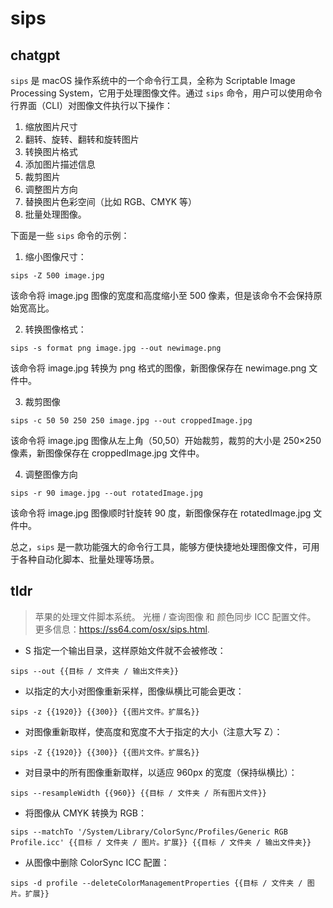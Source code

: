 # sips 
## chatgpt 
`sips` 是 macOS 操作系统中的一个命令行工具，全称为 Scriptable Image Processing System，它用于处理图像文件。通过 `sips` 命令，用户可以使用命令行界面（CLI）对图像文件执行以下操作：

1. 缩放图片尺寸
2. 翻转、旋转、翻转和旋转图片
3. 转换图片格式
4. 添加图片描述信息
5. 裁剪图片
6. 调整图片方向
7. 替换图片色彩空间（比如 RGB、CMYK 等）
8. 批量处理图像。

下面是一些 `sips` 命令的示例：

1. 缩小图像尺寸：

`sips -Z 500 image.jpg`

该命令将 image.jpg 图像的宽度和高度缩小至 500 像素，但是该命令不会保持原始宽高比。

2. 转换图像格式：

`sips -s format png image.jpg --out newimage.png`

该命令将 image.jpg 转换为 png 格式的图像，新图像保存在 newimage.png 文件中。

3. 裁剪图像

`sips -c 50 50 250 250 image.jpg --out croppedImage.jpg`

该命令将 image.jpg 图像从左上角（50,50）开始裁剪，裁剪的大小是 250×250 像素，新图像保存在 croppedImage.jpg 文件中。

4. 调整图像方向

`sips -r 90 image.jpg --out rotatedImage.jpg`

该命令将 image.jpg 图像顺时针旋转 90 度，新图像保存在 rotatedImage.jpg 文件中。

总之，`sips` 是一款功能强大的命令行工具，能够方便快捷地处理图像文件，可用于各种自动化脚本、批量处理等场景。 

## tldr 
 
> 苹果的处理文件脚本系统。
> 光栅 / 查询图像 和 颜色同步 ICC 配置文件。
> 更多信息：<https://ss64.com/osx/sips.html>.

- S 指定一个输出目录，这样原始文件就不会被修改：

`sips --out {{目标 / 文件夹 / 输出文件夹}}`

- 以指定的大小对图像重新采样，图像纵横比可能会更改：

`sips -z {{1920}} {{300}} {{图片文件。扩展名}}`

- 对图像重新取样，使高度和宽度不大于指定的大小（注意大写 Z）：

`sips -Z {{1920}} {{300}} {{图片文件。扩展名}}`

- 对目录中的所有图像重新取样，以适应 960px 的宽度（保持纵横比）：

`sips --resampleWidth {{960}} {{目标 / 文件夹 / 所有图片文件}}`

- 将图像从 CMYK 转换为 RGB：

`sips --matchTo '/System/Library/ColorSync/Profiles/Generic RGB Profile.icc' {{目标 / 文件夹 / 图片。扩展}} {{目标 / 文件夹 / 输出文件夹}}`

- 从图像中删除 ColorSync ICC 配置：

`sips -d profile --deleteColorManagementProperties {{目标 / 文件夹 / 图片。扩展}}`
